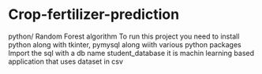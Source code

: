 # Crop-fertilizer-prediction
python/ Random Forest algorithm 
To run this project you need to install python along with tkinter, pymysql along wiith various python packages
Import the sql with a db name student_database
it is machin learning based application that uses dataset in csv
